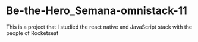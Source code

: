# Be-the-Hero_Semana-omnistack-11
This is a project that I studied the react native and JavaScript stack with the people of Rocketseat
